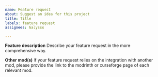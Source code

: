 ```yaml
---
name: Feature request
about: Suggest an idea for this project
title: Title
labels: feature request
assignees: Galysso

---
```


**Feature description**
Describe your feature request in the more comprehensive way.

**Other mod(s)**
If your feature request relies on the integration with another mod, please provide the link to the modrinth or curseforge page of each relevant mod.
